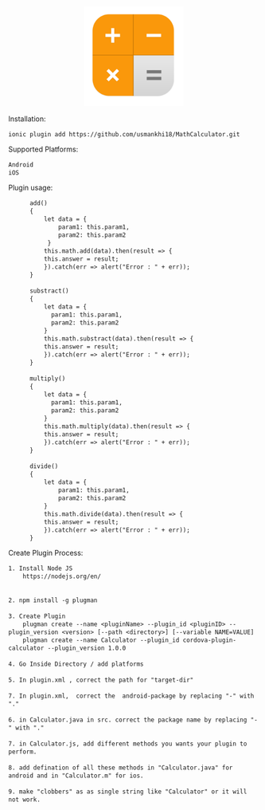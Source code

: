<p align="center">
  <img width="200" height="200" src="https://github.com/usmankhi18/CalculatorApp/blob/master/resources/icon.png">
</p>

Installation:

    ionic plugin add https://github.com/usmankhi18/MathCalculator.git


Supported Platforms:

    Android
    iOS


Plugin usage:

          add()
          {
              let data = {
                  param1: this.param1,
                  param2: this.param2
               }
              this.math.add(data).then(result => {
              this.answer = result;
              }).catch(err => alert("Error : " + err));
          }
          
          substract()
          {
              let data = {
                param1: this.param1,
                param2: this.param2
              }
              this.math.substract(data).then(result => {
              this.answer = result;
              }).catch(err => alert("Error : " + err));
          }

          multiply()
          {
              let data = {
                param1: this.param1,
                param2: this.param2
              }
              this.math.multiply(data).then(result => {
              this.answer = result;
              }).catch(err => alert("Error : " + err));
          }
  
          divide()
          {
              let data = {
                  param1: this.param1,
                  param2: this.param2
              }
              this.math.divide(data).then(result => {
              this.answer = result;
              }).catch(err => alert("Error : " + err));
          }
            
Create Plugin Process: 

    1. Install Node JS
        https://nodejs.org/en/


    2. npm install -g plugman

    3. Create Plugin
        plugman create --name <pluginName> --plugin_id <pluginID> --plugin_version <version> [--path <directory>] [--variable NAME=VALUE]
        plugman create --name Calculator --plugin_id cordova-plugin-calculator --plugin_version 1.0.0

    4. Go Inside Directory / add platforms

    5. In plugin.xml , correct the path for "target-dir"

    7. In plugin.xml,  correct the  android-package by replacing "-" with "."

    6. in Calculator.java in src. correct the package name by replacing "-" with "."

    7. in Calculator.js, add different methods you wants your plugin to perform.

    8. add defination of all these methods in "Calculator.java" for android and in "Calculator.m" for ios. 

    9. make "clobbers" as as single string like "Calculator" or it will not work.
